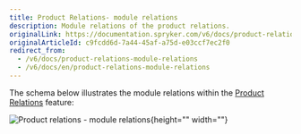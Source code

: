 ```yaml
---
title: Product Relations- module relations
description: Module relations of the product relations.
originalLink: https://documentation.spryker.com/v6/docs/product-relations-module-relations
originalArticleId: c9fcdd6d-7a44-45af-a75d-e03ccf7ec2f0
redirect_from:
  - /v6/docs/product-relations-module-relations
  - /v6/docs/en/product-relations-module-relations
---
```


The schema below illustrates the module relations within the [Product Relations](/docs/scos/dev/features/202009.0/product-relations/product-relations-feature-overview.html) feature: 

![Product relations - module relations](https://spryker.s3.eu-central-1.amazonaws.com/docs/Features/Product+Management/Product+Relations/Product+Relations+Feature+Overview/202006.0/product-relations-module-relations.png){height="" width=""}


